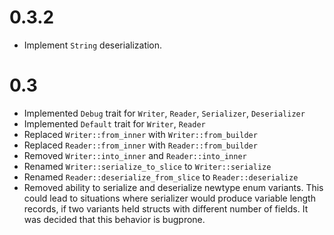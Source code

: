 # 0.3.2
- Implement `String` deserialization. 

# 0.3
- Implemented `Debug` trait for `Writer`, `Reader`, `Serializer`, `Deserializer`
- Implemented `Default` trait for `Writer`, `Reader`
- Replaced `Writer::from_inner` with `Writer::from_builder`
- Replaced `Reader::from_inner` with `Reader::from_builder`
- Removed `Writer::into_inner` and `Reader::into_inner`
- Renamed `Writer::serialize_to_slice` to `Writer::serialize`
- Renamed `Reader::deserialize_from_slice` to `Reader::deserialize`
- Removed ability to serialize and deserialize newtype enum variants. This could lead to situations
  where serializer would produce variable length records, if two variants held structs with
  different number of fields. It was decided that this behavior is bugprone. 